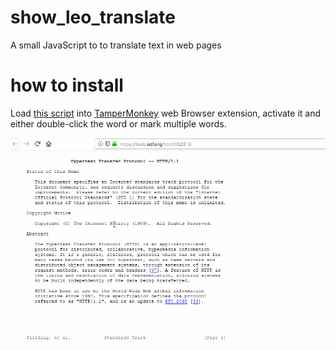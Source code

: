 # show_leo_translate
A small JavaScript to to translate text in web pages

# how to install

Load [this script](https://raw.githubusercontent.com/freeella/show_leo_translate/master/show_leo_translate.js) into [TamperMonkey](https://www.tampermonkey.net/) web Browser extension, activate it and either double-click the word or mark multiple words.

![Selecting words](https://github.com/freeella/show_leo_translate/raw/master/LEO_plugin.gif "Selecting words")


